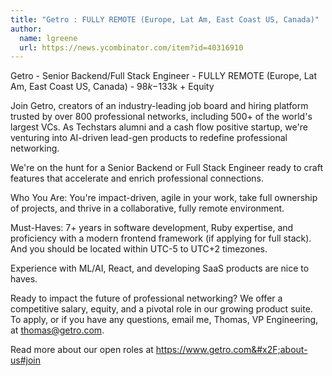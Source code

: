 ```yaml
---
title: "Getro : FULLY REMOTE (Europe, Lat Am, East Coast US, Canada)"
author:
  name: lgreene
  url: https://news.ycombinator.com/item?id=40316910
---
```

Getro - Senior Backend&#x2F;Full Stack Engineer - FULLY REMOTE (Europe, Lat Am, East Coast US, Canada) - $98k-$133k + Equity

Join Getro, creators of an industry-leading job board and hiring platform trusted by over 800 professional networks, including 500+ of the world&#x27;s largest VCs. As Techstars alumni and a cash flow positive startup, we&#x27;re venturing into AI-driven lead-gen products to redefine professional networking.

We&#x27;re on the hunt for a Senior Backend or Full Stack Engineer ready to craft features that accelerate and enrich professional connections.

Who You Are: You&#x27;re impact-driven, agile in your work, take full ownership of projects, and thrive in a collaborative, fully remote environment.

Must-Haves: 7+ years in software development, Ruby expertise, and proficiency with a modern frontend framework (if applying for full stack). And you should be located within UTC-5 to UTC+2 timezones.

Experience with ML&#x2F;AI, React, and developing SaaS products are nice to haves.

Ready to impact the future of professional networking? We offer a competitive salary, equity, and a pivotal role in our growing product suite. To apply, or if you have any questions, email me, Thomas, VP Engineering, at thomas@getro.com.

Read more about our open roles at <a href="https:&#x2F;&#x2F;www.getro.com&#x2F;about-us#join" rel="nofollow">https:&#x2F;&#x2F;www.getro.com&#x2F;about-us#join</a>
